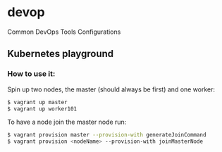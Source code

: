 # devop
Common DevOps Tools Configurations

## Kubernetes playground
### How to use it:
Spin up two nodes, the master (should always be first) and one worker:
```bash
$ vagrant up master
$ vagrant up worker101
```
To have a node join the master node run:
```bash
$ vagrant provision master --provision-with generateJoinCommand
$ vagrant provision <nodeName> --provision-with joinMasterNode
```
